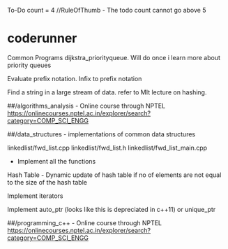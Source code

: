 
To-Do count = 4 //RuleOfThumb - The todo count cannot go above 5
# coderunner
Common Programs
 dijkstra_priorityqueue. Will do once i learn more about priority queues

 Evaluate prefix notation. Infix to prefix notation

 Find a string in a large stream of data. refer to MIt lecture on hashing.

##/algorithms_analysis - Online course through NPTEL
https://onlinecourses.nptel.ac.in/explorer/search?category=COMP_SCI_ENGG

##/data_structures - implementations of common data structures

linkedlist/fwd_list.cpp		linkedlist/fwd_list.h		linkedlist/fwd_list_main.cpp
-   Implement all the functions

Hash Table - Dynamic update of hash table if no of elements are not equal to the size of the hash table

Implement iterators

Implement auto_ptr (looks like this is depreciated in c++11) or unique_ptr

##/programming_c++ - Online course through NPTEL
https://onlinecourses.nptel.ac.in/explorer/search?category=COMP_SCI_ENGG
